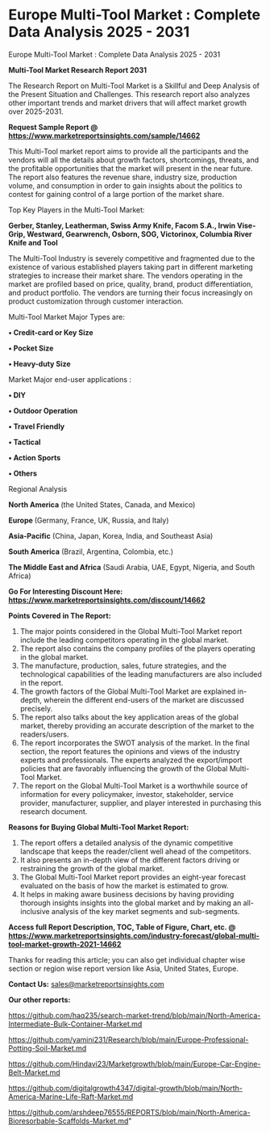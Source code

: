 # Europe Multi-Tool Market : Complete Data Analysis 2025 - 2031
Europe Multi-Tool Market : Complete Data Analysis 2025 - 2031

<strong>Multi-Tool Market Research Report 2031</strong>

The Research Report on Multi-Tool Market is a Skillful and Deep Analysis of the Present Situation and Challenges. This research report also analyzes other important trends and market drivers that will affect market growth over 2025-2031.

<strong>Request Sample Report @ <a href=https://www.marketreportsinsights.com/sample/14662>https://www.marketreportsinsights.com/sample/14662</a></strong>

This Multi-Tool market report aims to provide all the participants and the vendors will all the details about growth factors, shortcomings, threats, and the profitable opportunities that the market will present in the near future. The report also features the revenue share, industry size, production volume, and consumption in order to gain insights about the politics to contest for gaining control of a large portion of the market share.

Top Key Players in the Multi-Tool Market:

<strong>Gerber, Stanley, Leatherman, Swiss Army Knife, Facom S.A., Irwin Vise-Grip, Westward, Gearwrench, Osborn, SOG, Victorinox, Columbia River Knife and Tool</strong>

The Multi-Tool Industry is severely competitive and fragmented due to the existence of various established players taking part in different marketing strategies to increase their market share. The vendors operating in the market are profiled based on price, quality, brand, product differentiation, and product portfolio. The vendors are turning their focus increasingly on product customization through customer interaction.

Multi-Tool Market Major Types are:

<strong>• Credit-card or Key Size

• Pocket Size

• Heavy-duty Size</strong>

Market Major end-user applications :

<strong>• DIY

• Outdoor Operation

• Travel Friendly

• Tactical

• Action Sports

• Others</strong>

Regional Analysis

</u><strong><b>North America</b></strong> (the United States, Canada, and Mexico)

<strong><b>Europe </b></strong>(Germany, France, UK, Russia, and Italy)

<strong><b>Asia-Pacific</b></strong> (China, Japan, Korea, India, and Southeast Asia)

<strong><b>South America</b></strong> (Brazil, Argentina, Colombia, etc.)

<strong><b>The Middle East and Africa</b></strong> (Saudi Arabia, UAE, Egypt, Nigeria, and South Africa)

<strong>Go For Interesting Discount Here: <a href=https://www.marketreportsinsights.com/discount/14662>https://www.marketreportsinsights.com/discount/14662</a></strong>

<strong>Points Covered in The Report:</strong>
<ol>
  <li>The major points considered in the Global Multi-Tool Market report include the leading competitors operating in the global market.</li>
  <li>The report also contains the company profiles of the players operating in the global market.</li>
  <li>The manufacture, production, sales, future strategies, and the technological capabilities of the leading manufacturers are also included in the report.</li>
  <li>The growth factors of the Global Multi-Tool Market are explained in-depth, wherein the different end-users of the market are discussed precisely.</li>
  <li>The report also talks about the key application areas of the global market, thereby providing an accurate description of the market to the readers/users.</li>
  <li>The report incorporates the SWOT analysis of the market. In the final section, the report features the opinions and views of the industry experts and professionals. The experts analyzed the export/import policies that are favorably influencing the growth of the Global Multi-Tool Market.</li>
  <li>The report on the Global Multi-Tool Market is a worthwhile source of information for every policymaker, investor, stakeholder, service provider, manufacturer, supplier, and player interested in purchasing this research document.</li>
</ol>
<strong>Reasons for Buying Global Multi-Tool Market Report:</strong>

<ol>
  <li>The report offers a detailed analysis of the dynamic competitive landscape that keeps the reader/client well ahead of the competitors.</li>
  <li>It also presents an in-depth view of the different factors driving or restraining the growth of the global market.</li>
  <li>The Global Multi-Tool Market report provides an eight-year forecast evaluated on the basis of how the market is estimated to grow.</li>
  <li>It helps in making aware business decisions by having providing thorough insights insights into the global market and by making an all-inclusive analysis of the key market segments and sub-segments.</li>
</ol>
<strong>Access full Report Description, TOC, Table of Figure, Chart, etc. @ <a href=https://www.marketreportsinsights.com/industry-forecast/global-multi-tool-market-growth-2021-14662>https://www.marketreportsinsights.com/industry-forecast/global-multi-tool-market-growth-2021-14662</a></strong>


Thanks for reading this article; you can also get individual chapter wise section or region wise report version like Asia, United States, Europe.

<strong>Contact Us:</strong>
sales@marketreportsinsights.com

<strong>Our other reports:</strong>

<a href=https://github.com/haq235/search-market-trend/blob/main/North-America-Intermediate-Bulk-Container-Market.md>https://github.com/haq235/search-market-trend/blob/main/North-America-Intermediate-Bulk-Container-Market.md</a>

<a href=https://github.com/yamini231/Research/blob/main/Europe-Professional-Potting-Soil-Market.md>https://github.com/yamini231/Research/blob/main/Europe-Professional-Potting-Soil-Market.md</a>

<a href=https://github.com/Hindavi23/Marketgrowth/blob/main/Europe-Car-Engine-Belt-Market.md>https://github.com/Hindavi23/Marketgrowth/blob/main/Europe-Car-Engine-Belt-Market.md</a>

<a href=https://github.com/digitalgrowth4347/digital-growth/blob/main/North-America-Marine-Life-Raft-Market.md>https://github.com/digitalgrowth4347/digital-growth/blob/main/North-America-Marine-Life-Raft-Market.md</a>

<a href=https://github.com/arshdeep76555/REPORTS/blob/main/North-America-Bioresorbable-Scaffolds-Market.md>https://github.com/arshdeep76555/REPORTS/blob/main/North-America-Bioresorbable-Scaffolds-Market.md</a>"
